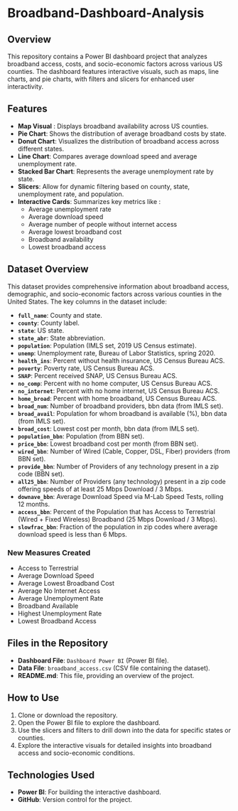 # Broadband-Dashboard-Analysis
## Overview
This repository contains a Power BI dashboard project that analyzes broadband access, costs, and socio-economic factors across various US counties. The dashboard features interactive visuals, such as maps, line charts, and pie charts, with filters and slicers for enhanced user interactivity.

## Features
- **Map Visual** : Displays broadband availability across US counties.
- **Pie Chart**: Shows the distribution of average broadband costs by state.
- **Donut Chart**: Visualizes the distribution of broadband access across different states.
- **Line Chart**: Compares average download speed and average unemployment rate.
- **Stacked Bar Chart**: Represents the average unemployment rate by state.
- **Slicers**: Allow for dynamic filtering based on county, state, unemployment rate, and population.
- **Interactive Cards**: Summarizes key metrics like :
  - Average unemployment rate
  - Average download speed
  - Average number of people without internet access
  - Average lowest broadband cost
  - Broadband availability 
  - Lowest broadband access

## Dataset Overview
This dataset provides comprehensive information about broadband access, demographic, and socio-economic factors across various counties in the United States. The key columns in the dataset include:

- **`full_name`**: County and state.
- **`county`**: County label.
- **`state`**: US state.
- **`state_abr`**: State abbreviation.
- **`population`**: Population (IMLS set, 2019 US Census estimate).
- **`unemp`**: Unemployment rate, Bureau of Labor Statistics, spring 2020.
- **`health_ins`**: Percent without health insurance, US Census Bureau ACS.
- **`poverty`**: Poverty rate, US Census Bureau ACS.
- **`SNAP`**: Percent received SNAP, US Census Bureau ACS.
- **`no_comp`**: Percent with no home computer, US Census Bureau ACS.
- **`no_internet`**: Percent with no home internet, US Census Bureau ACS.
- **`home_broad`**: Percent with home broadband, US Census Bureau ACS.
- **`broad_num`**: Number of broadband providers, bbn data (from IMLS set).
- **`broad_avail`**: Population for whom broadband is available (%), bbn data (from IMLS set).
- **`broad_cost`**: Lowest cost per month, bbn data (from IMLS set).
- **`population_bbn`**: Population (from BBN set).
- **`price_bbn`**: Lowest broadband cost per month (from BBN set).
- **`wired_bbn`**: Number of Wired (Cable, Copper, DSL, Fiber) providers (from BBN set).
- **`provide_bbn`**: Number of Providers of any technology present in a zip code (BBN set).
- **`all25_bbn`**: Number of Providers (any technology) present in a zip code offering speeds of at least 25 Mbps Download / 3 Mbps.
- **`downave_bbn`**: Average Download Speed via M-Lab Speed Tests, rolling 12 months.
- **`access_bbn`**: Percent of the Population that has Access to Terrestrial (Wired + Fixed Wireless) Broadband (25 Mbps Download / 3 Mbps).
- **`slowfrac_bbn`**: Fraction of the population in zip codes where average download speed is less than 6 Mbps.

### New Measures Created
- Access to Terrestrial
- Average Download Speed
- Average Lowest Broadband Cost
- Average No Internet Access
- Average Unemployment Rate
- Broadband Available
- Highest Unemployment Rate
- Lowest Broadband Access

## Files in the Repository
- **Dashboard File**: `Dashboard Power BI` (Power BI file).
- **Data File**: `broadband_access.csv` (CSV file containing the dataset).
- **README.md**: This file, providing an overview of the project.

## How to Use
1. Clone or download the repository.
2. Open the Power BI file to explore the dashboard.
3. Use the slicers and filters to drill down into the data for specific states or counties.
4. Explore the interactive visuals for detailed insights into broadband access and socio-economic conditions.

## Technologies Used
- **Power BI**: For building the interactive dashboard.
- **GitHub**: Version control for the project.
